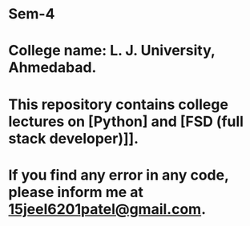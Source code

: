 # Sem-4

# College name: L. J. University, Ahmedabad.

# This repository contains college lectures on [Python] and [FSD (full stack developer)]].

# If you find any error in any code, please inform me at 15jeel6201patel@gmail.com.
